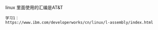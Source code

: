 linux  里面使用的汇编是AT&T
```
学习1：
https://www.ibm.com/developerworks/cn/linux/l-assembly/index.html

```

